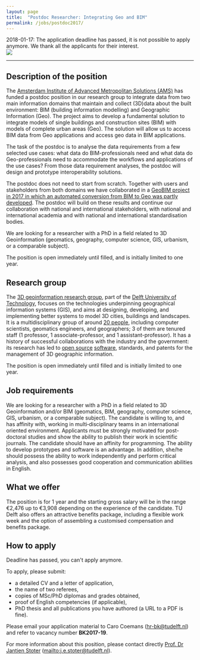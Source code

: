 ```yaml
---
layout: page
title:  "Postdoc Researcher: Integrating Geo and BIM"
permalink: /jobs/postdoc2017/
---
```


<div class="alert alert-danger" role="alert">2018-01-17: The application deadline has passed, it is not possible to apply anymore. We thank all the applicants for their interest.</div>


<div class="row">
	<div class="col-sm-8 col-xs-8"><img class="img-responsive" src="{{ "/jobs/postdoc2017/img/geobim.jpg" | prepend: site.baseurl }}"></div>
</div>

- - - 

## Description of the position

The [Amsterdam Institute of Advanced Metropolitan Solutions (AMS)](http://www.ams-institute.org/) has funded a postdoc position in our research group to integrate data from two main information domains that maintain and collect (3D)data about the built environment: BIM (building information modelling) and Geographic Information (Geo).
The project aims to develop a fundamental solution to integrate models of single  buildings and construction sites (BIM) with models of complete urban areas (Geo). 
The solution will allow us to access BIM data from Geo applications and access geo data in BIM applications.

The task of the postdoc is to analyse the data requirements from a few selected use cases: what data do BIM-professionals need and what data do Geo-professionals need to accommodate the workflows and applications of the use cases? From those data requirement analyses, the postdoc will design and prototype interoperability solutions.

The postdoc does not need to start from scratch. 
Together with users and stakeholders from both domains we have collaborated in a [GeoBIM project in 2017 in which an automated conversion from BIM to Geo was partly developed](https://3d.bk.tudelft.nl/projects/geobim/). 
The postdoc will build on these results and continue our collaboration with national and international stakeholders, with national and international academia and with national and international standardisation bodies.

We are looking for a researcher with a PhD in a field related to 3D Geoinformation (geomatics, geography, computer science, GIS, urbanism, or a comparable subject). 

The position is open immediately until filled, and is initially limited to one year. 


## Research group

The [3D geoinformation research group](https://3d.bk.tudelft.nl), part of the [Delft University of Technology](http://www.tudelft.nl), focuses on the technologies underpinning geographical information systems (GIS), and aims at designing, developing, and implementing better systems to model 3D cities, buildings and landscapes.
It is a multidisciplinary group of around [20 people](/about/), including computer scientists, geomatics engineers, and geographers; 3 of them are tenured staff (1 professor, 1 associate-professor, and 1 assistant-professor).
It has a history of successful collaborations with the industry and the government: its research has led to [open source](https://github.com/tudelft3d) [software](https://github.com/tudelft3d), standards, and patents for the management of 3D geographic information.


The position is open immediately until filled and is initially limited to one year.  

## Job requirements
<!-- 600 char --> 

We are looking for a researcher with a PhD in a field related to 3D Geoinformation and/or BIM (geomatics, BIM, geography, computer science, GIS, urbanism, or a comparable subject). The candidate is willing to, and has affinity with, working in multi‐disciplinary teams in an international oriented environment. Applicants must be strongly motivated for post-doctoral studies and show the ability to publish their work in scientific journals.
The candidate should have an affinity for programming. The ability to develop prototypes and software is an advantage.
In addition, she/he should possess the ability to work independently and perform critical analysis, and also possesses good cooperation and communication abilities in English.

## What we offer

The position is for 1 year and the starting gross salary will be in the range €2,476 up to €3,908 depending on the experience of the candidate. 
TU Delft also offers an attractive benefits package, including a flexible work week and the option of assembling a customised compensation and benefits package.


## How to apply

<!-- <div class="alert alert-info" role="alert">
Deadline to apply is 15 January 2018 at 12:00 (Amsterdam time).
</div>
 -->

<div class="alert alert-danger" role="alert">
Deadline has passed, you can't apply anymore.
</div>

To apply, please submit: 

- a detailed CV and a letter of application,
- the name of two referees,
- copies of MSc/PhD diplomas and grades obtained,
- proof of English competencies (if applicable),
- PhD thesis and all publications you have authored (a URL to a PDF is fine).

Please email your application material to Caro Coemans (<hr-bk@tudelft.nl>) and refer to vacancy number __BK2017-19__.

For more information about this position, please contact directly [Prof. Dr Jantien Stoter](https://3d.bk.tudelft.nl/jstoter) (<mailto:j.e.stoter@tudelft.nl>).

